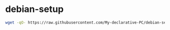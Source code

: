 # debian-setup

```sh
wget -qO- https://raw.githubusercontent.com/My-declarative-PC/debian-setup/main/install.sh | sudo bash
```
